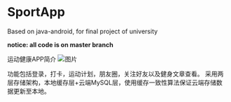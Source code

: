 # SportApp
Based on java-android, for final project of university

**notice: all code is on master branch**

运动健康APP简介
![图片](https://user-images.githubusercontent.com/83751189/117256942-e3261180-ae7d-11eb-84df-17f20eef33fb.png)

功能包括登录，打卡，运动计划，朋友圈，关注好友以及健身文章查看。
采用两层存储架构，本地缓存层+云端MySQL层，使用缓存一致性算法保证云端存储数据更新至本地。
